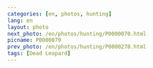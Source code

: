 ```yaml
---
categories: [en, photos, hunting]
lang: en
layout: photo
next_photo: /en/photos/hunting/P0000070.html
picname: P0000079
prev_photo: /en/photos/hunting/P0000278.html
tags: [Dead Leopard]
---
```

